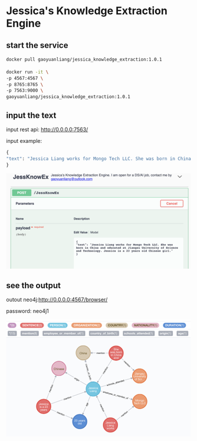 # Jessica's Knowledge Extraction Engine

## start the service

```bash
docker pull gaoyuanliang/jessica_knowledge_extraction:1.0.1

docker run -it \
-p 4567:4567 \
-p 8765:8765 \
-p 7563:9000 \
gaoyuanliang/jessica_knowledge_extraction:1.0.1
```

## input the text
input rest api: http://0.0.0.0:7563/

input example:

```python
{
"text": "Jessica Liang works for Mongo Tech LLC. She was born in China and educated at Jiangsu University of Science and Technology. Jessica is a 23 years old Chinese girl."
}
```

<img src="WX20201128-174001@2x.png" width="500">


## see the output

outout neo4j:http://0.0.0.0:4567/browser/

password: neo4j1

<img src="WX20201128-172836@2x.png" width="500">
